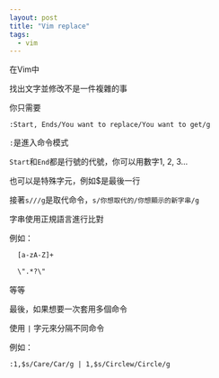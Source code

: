 ```yaml
---
layout: post
title: "Vim replace"
tags:
  - vim
---
```


在Vim中

找出文字並修改不是一件複雜的事

你只需要

`:Start, Ends/You want to replace/You want to get/g`

`:`是進入命令模式

`Start`和`End`都是行號的代號，你可以用數字1, 2, 3...

也可以是特殊字元，例如$是最後一行

接著`s///g`是取代命令，`s/你想取代的/你想顯示的新字串/g`

字串使用正規語言進行比對

例如：

```bash
  [a-zA-Z]+

  \".*?\"
```

等等

最後，如果想要一次套用多個命令

使用 `|` 字元來分隔不同命令

例如：

`:1,$s/Care/Car/g | 1,$s/Circlew/Circle/g`
